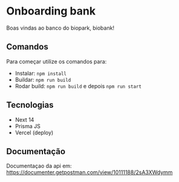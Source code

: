 # Onboarding bank

Boas vindas ao banco do biopark, biobank!

## Comandos

Para começar utilize os comandos para:

- Instalar: `npm install`
- Buildar: `npm run build`
- Rodar build: `npm run build` e depois `npm run start`

## Tecnologias

- Next 14
- Prisma JS
- Vercel (deploy)
  
## Documentação

Documentaçao da api em:
<https://documenter.getpostman.com/view/10111188/2sA3XWdymm>

